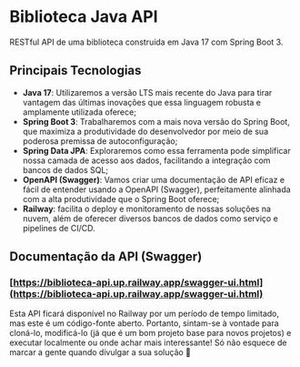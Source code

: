 # Biblioteca Java API

RESTful API de uma biblioteca construída em Java 17 com Spring Boot 3.

## Principais Tecnologias
 - **Java 17**: Utilizaremos a versão LTS mais recente do Java para tirar vantagem das últimas inovações que essa linguagem robusta e amplamente utilizada oferece;
 - **Spring Boot 3**: Trabalharemos com a mais nova versão do Spring Boot, que maximiza a produtividade do desenvolvedor por meio de sua poderosa premissa de autoconfiguração;
 - **Spring Data JPA**: Exploraremos como essa ferramenta pode simplificar nossa camada de acesso aos dados, facilitando a integração com bancos de dados SQL;
 - **OpenAPI (Swagger)**: Vamos criar uma documentação de API eficaz e fácil de entender usando a OpenAPI (Swagger), perfeitamente alinhada com a alta produtividade que o Spring Boot oferece;
 - **Railway**: facilita o deploy e monitoramento de nossas soluções na nuvem, além de oferecer diversos bancos de dados como serviço e pipelines de CI/CD.

## Documentação da API (Swagger)

### [https://biblioteca-api.up.railway.app/swagger-ui.html](https://biblioteca-api.up.railway.app/swagger-ui.html)

Esta API ficará disponível no Railway por um período de tempo limitado, mas este é um código-fonte aberto. Portanto, sintam-se à vontade para cloná-lo, modificá-lo (já que é um bom projeto base para novos projetos) e executar localmente ou onde achar mais interessante! Só não esquece de marcar a gente quando divulgar a sua solução 🥰
